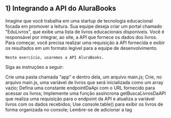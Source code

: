 ## 1) Integrando a API do AluraBooks

Imagine que você trabalha em uma startup de tecnologia educacional focada em promover a leitura. Sua equipe deseja criar um portal chamado "EduLivros", que exibe uma lista de livros educacionais disponíveis. Você é responsável por integrar, ao site, a API que fornece os dados dos livros. Para começar, você precisa realizar uma requisição à API fornecida e exibir os resultados em um formato legível para a equipe de desenvolvimento.

`Neste exercício, usaremos a API AluraBooks.`

Siga as instruções a seguir:

Crie uma pasta chamada “app” e dentro dela, um arquivo main.js;
Crie, no arquivo main.js, uma variável de livros que será inicializada como um array vazio;
Defina uma constante endpointDaApi com o URL fornecido para acessar os livros;
Implemente uma função assíncrona getBuscaLivrosDaAPI que realiza uma requisição para o endpoint da API e atualiza a variável livros com os dados recebidos;
Use console.table() para exibir os livros de forma organizada no console;
Lembre-se de adicionar a tag <script> que referencia seu arquivo main.js no arquivo index.html do projeto.

## 2) Exibindo livros dinamicamente com JavaScript

Imagine que você está trabalhando em uma livraria virtual como desenvolvedor front-end. Sua tarefa é: melhore a experiência do usuário ao exibir os livros disponíveis. Você precisa criar uma página que mostre todos os livros disponíveis, utilizando JavaScript para inserir dinamicamente cada livro em uma section com id="livros". Cada livro deve ser representado por uma <div> que contém:

- a imagem do livro;
- o título;
- o autor;
- o preço;
- e a categoria.

Os dados dos livros estão disponíveis em um array chamado listaDeLivros, no qual cada livro é um objeto com as seguintes propriedades: título, autor, imagem, preco e categoria.
Dicas para realizar o exercício:
Selecione a section na qual os livros serão inseridos utilizando o método getElementById;
Use um loop forEach para iterar sobre o array listaDeLivros;
Para cada livro no array, crie uma `<div>` que contém as informações do livro. Utilize template literals para inserir os valores das propriedades de cada livro (ex.: livro.titulo, livro.imagem, etc.);
Insira cada `<div>` criada dentro da section de livros, utilizando innerHTML ou appendChild.
